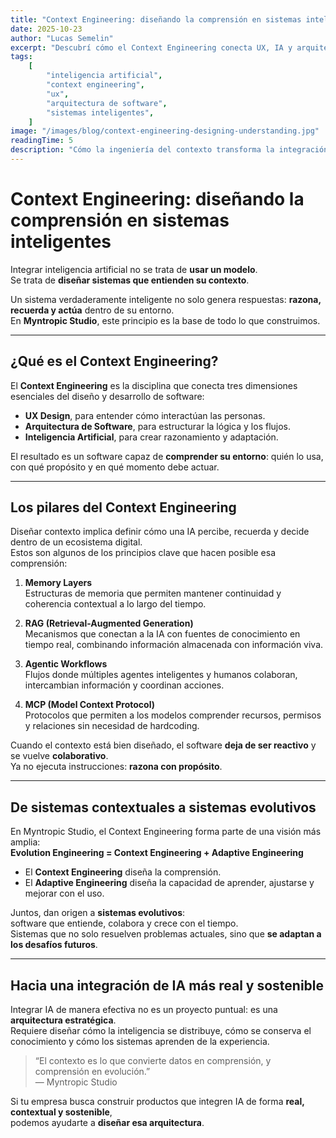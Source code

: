 ```yaml
---
title: "Context Engineering: diseñando la comprensión en sistemas inteligentes"
date: 2025-10-23
author: "Lucas Semelin"
excerpt: "Descubrí cómo el Context Engineering conecta UX, IA y arquitectura de software para crear sistemas que entienden, recuerdan y razonan con coherencia."
tags:
    [
        "inteligencia artificial",
        "context engineering",
        "ux",
        "arquitectura de software",
        "sistemas inteligentes",
    ]
image: "/images/blog/context-engineering-designing-understanding.jpg"
readingTime: 5
description: "Cómo la ingeniería del contexto transforma la integración de IA en una arquitectura que entiende su entorno. En Myntropic Studio, diseñamos sistemas inteligentes que aprenden, colaboran y evolucionan con el tiempo."
---
```


# Context Engineering: diseñando la comprensión en sistemas inteligentes

Integrar inteligencia artificial no se trata de **usar un modelo**.  
Se trata de **diseñar sistemas que entienden su contexto**.

Un sistema verdaderamente inteligente no solo genera respuestas: **razona, recuerda y actúa** dentro de su entorno.  
En **Myntropic Studio**, este principio es la base de todo lo que construimos.

---

## ¿Qué es el Context Engineering?

El **Context Engineering** es la disciplina que conecta tres dimensiones esenciales del diseño y desarrollo de software:

- **UX Design**, para entender cómo interactúan las personas.
- **Arquitectura de Software**, para estructurar la lógica y los flujos.
- **Inteligencia Artificial**, para crear razonamiento y adaptación.

El resultado es un software capaz de **comprender su entorno**: quién lo usa, con qué propósito y en qué momento debe actuar.

---

## Los pilares del Context Engineering

Diseñar contexto implica definir cómo una IA percibe, recuerda y decide dentro de un ecosistema digital.  
Estos son algunos de los principios clave que hacen posible esa comprensión:

1. **Memory Layers**  
   Estructuras de memoria que permiten mantener continuidad y coherencia contextual a lo largo del tiempo.

2. **RAG (Retrieval-Augmented Generation)**  
   Mecanismos que conectan a la IA con fuentes de conocimiento en tiempo real, combinando información almacenada con información viva.

3. **Agentic Workflows**  
   Flujos donde múltiples agentes inteligentes y humanos colaboran, intercambian información y coordinan acciones.

4. **MCP (Model Context Protocol)**  
   Protocolos que permiten a los modelos comprender recursos, permisos y relaciones sin necesidad de hardcoding.

Cuando el contexto está bien diseñado, el software **deja de ser reactivo** y se vuelve **colaborativo**.  
Ya no ejecuta instrucciones: **razona con propósito**.

---

## De sistemas contextuales a sistemas evolutivos

En Myntropic Studio, el Context Engineering forma parte de una visión más amplia:  
**Evolution Engineering = Context Engineering + Adaptive Engineering**

- El **Context Engineering** diseña la comprensión.
- El **Adaptive Engineering** diseña la capacidad de aprender, ajustarse y mejorar con el uso.

Juntos, dan origen a **sistemas evolutivos**:  
software que entiende, colabora y crece con el tiempo.  
Sistemas que no solo resuelven problemas actuales, sino que **se adaptan a los desafíos futuros**.

---

## Hacia una integración de IA más real y sostenible

Integrar IA de manera efectiva no es un proyecto puntual: es una **arquitectura estratégica**.  
Requiere diseñar cómo la inteligencia se distribuye, cómo se conserva el conocimiento y cómo los sistemas aprenden de la experiencia.

> “El contexto es lo que convierte datos en comprensión, y comprensión en evolución.”  
> — Myntropic Studio

Si tu empresa busca construir productos que integren IA de forma **real, contextual y sostenible**,  
podemos ayudarte a **diseñar esa arquitectura**.
